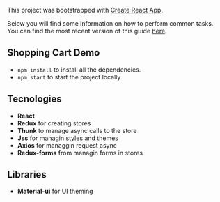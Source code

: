 This project was bootstrapped with [Create React App](https://github.com/facebookincubator/create-react-app).

Below you will find some information on how to perform common tasks.<br>
You can find the most recent version of this guide [here](https://github.com/facebookincubator/create-react-app/blob/master/packages/react-scripts/template/README.md).

## Shopping Cart Demo

* `npm install` to install all the dependencies.
* `npm start` to start the project locally

## Tecnologies
 * __React__
 * __Redux__ for creating stores
 * __Thunk__ to manage async calls to the store
 * __Jss__ for managin styles and themes
 * __Axios__ for managgin request async
 * __Redux-forms__ from managin forms in stores

## Libraries
 * __Material-ui__ for UI theming